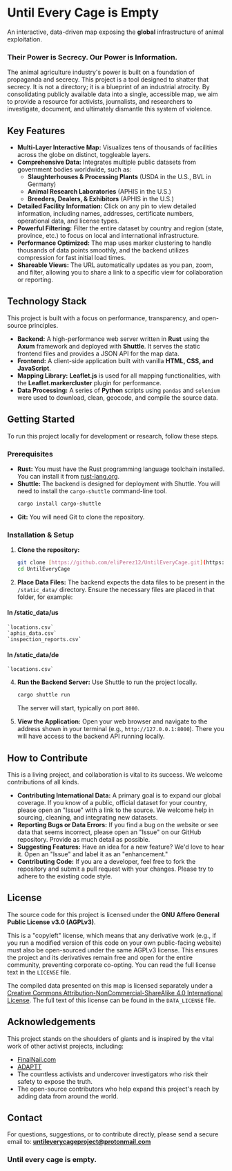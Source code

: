# Until Every Cage is Empty

An interactive, data-driven map exposing the **global** infrastructure of animal exploitation.

### Their Power is Secrecy. Our Power is Information.

The animal agriculture industry's power is built on a foundation of propaganda and secrecy. This project is a tool designed to shatter that secrecy. It is not a directory; it is a blueprint of an industrial atrocity. By consolidating publicly available data into a single, accessible map, we aim to provide a resource for activists, journalists, and researchers to investigate, document, and ultimately dismantle this system of violence.

## Key Features

* **Multi-Layer Interactive Map:** Visualizes tens of thousands of facilities across the globe on distinct, toggleable layers.
* **Comprehensive Data:** Integrates multiple public datasets from government bodies worldwide, such as:
    * **Slaughterhouses & Processing Plants** (USDA in the U.S., BVL in Germany)
    * **Animal Research Laboratories** (APHIS in the U.S.)
    * **Breeders, Dealers, & Exhibitors** (APHIS in the U.S.)
* **Detailed Facility Information:** Click on any pin to view detailed information, including names, addresses, certificate numbers, operational data, and license types.
* **Powerful Filtering:** Filter the entire dataset by country and region (state, province, etc.) to focus on local and international infrastructure.
* **Performance Optimized:** The map uses marker clustering to handle thousands of data points smoothly, and the backend utilizes compression for fast initial load times.
* **Shareable Views:** The URL automatically updates as you pan, zoom, and filter, allowing you to share a link to a specific view for collaboration or reporting.

## Technology Stack

This project is built with a focus on performance, transparency, and open-source principles.

* **Backend:** A high-performance web server written in **Rust** using the **Axum** framework and deployed with **Shuttle**. It serves the static frontend files and provides a JSON API for the map data.
* **Frontend:** A client-side application built with vanilla **HTML, CSS, and JavaScript**.
* **Mapping Library:** **Leaflet.js** is used for all mapping functionalities, with the **Leaflet.markercluster** plugin for performance.
* **Data Processing:** A series of **Python** scripts using `pandas` and `selenium` were used to download, clean, geocode, and compile the source data.

## Getting Started

To run this project locally for development or research, follow these steps.

### Prerequisites

* **Rust:** You must have the Rust programming language toolchain installed. You can install it from [rust-lang.org](https://www.rust-lang.org/tools/install).
* **Shuttle:** The backend is designed for deployment with Shuttle. You will need to install the `cargo-shuttle` command-line tool.
    ```bash
    cargo install cargo-shuttle
    ```
* **Git:** You will need Git to clone the repository.

### Installation & Setup

1.  **Clone the repository:**
    ```bash
    git clone [https://github.com/eliPerez12/UntilEveryCage.git](https://github.com/eliPerez12/UntilEveryCage.git)
    cd UntilEveryCage
    ```

2.  **Place Data Files:** The backend expects the data files to be present in the `/static_data/` directory. Ensure the necessary files are placed in that folder, for example:
   #### In /static_data/us
    `locations.csv`
    `aphis_data.csv`
    `inspection_reports.csv`  
   #### In /static_data/de
    `locations.csv` 

4.  **Run the Backend Server:** Use Shuttle to run the project locally.
    ```bash
    cargo shuttle run
    ```
    The server will start, typically on port `8000`.

5.  **View the Application:** Open your web browser and navigate to the address shown in your terminal (e.g., `http://127.0.0.1:8000`). There you will have access to the backend API running locally.

## How to Contribute

This is a living project, and collaboration is vital to its success. We welcome contributions of all kinds.

* **Contributing International Data:** A primary goal is to expand our global coverage. If you know of a public, official dataset for your country, please open an "Issue" with a link to the source. We welcome help in sourcing, cleaning, and integrating new datasets.
* **Reporting Bugs or Data Errors:** If you find a bug on the website or see data that seems incorrect, please open an "Issue" on our GitHub repository. Provide as much detail as possible.
* **Suggesting Features:** Have an idea for a new feature? We'd love to hear it. Open an "Issue" and label it as an "enhancement."
* **Contributing Code:** If you are a developer, feel free to fork the repository and submit a pull request with your changes. Please try to adhere to the existing code style.

## License

The source code for this project is licensed under the **GNU Affero General Public License v3.0 (AGPLv3)**.

This is a "copyleft" license, which means that any derivative work (e.g., if you run a modified version of this code on your own public-facing website) must also be open-sourced under the same AGPLv3 license. This ensures the project and its derivatives remain free and open for the entire community, preventing corporate co-opting. You can read the full license text in the `LICENSE` file.

The compiled data presented on this map is licensed separately under a <a href="http://creativecommons.org/licenses/by-nc-sa/4.0/" target="_blank" rel="noopener noreferrer">Creative Commons Attribution-NonCommercial-ShareAlike 4.0 International License</a>. The full text of this license can be found in the `DATA_LICENSE` file.

## Acknowledgements

This project stands on the shoulders of giants and is inspired by the vital work of other activist projects, including:

* [FinalNail.com](https://finalnail.com/)
* [ADAPTT](https://www.adaptt.org/)
* The countless activists and undercover investigators who risk their safety to expose the truth.
* The open-source contributors who help expand this project's reach by adding data from around the world.

## Contact

For questions, suggestions, or to contribute directly, please send a secure email to: **untileverycageproject@protonmail.com**

### Until every cage is empty.
